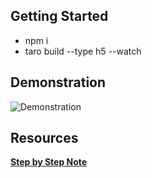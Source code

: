 ## Getting Started
* npm i  
* taro build --type h5 --watch

## Demonstration
![Demonstration](https://i.imgur.com/nwSVhr8_d.webp?maxwidth=760&fidelity=grand)

## Resources
[**Step by Step Note**](https://zssanguo.com/notebook/post/taro-ji-cheng-vantuinot-vant-weapp/)
